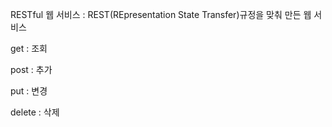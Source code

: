 RESTful 웹 서비스
:	REST(REpresentation State Transfer)규정을 맞춰 만든 웹 서비스

get
:	조회

post
:	추가

put
:	변경

delete
:	삭제

